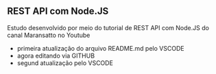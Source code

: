 REST API com Node.JS
---------------------------

Estudo desenvolvido por meio do tutorial de REST API com Node.JS do canal Maransatto no Youtube
- primeira atualização do arquivo README.md pelo VSCODE
- agora editando via GITHUB
- segund atualização pelo VSCODE